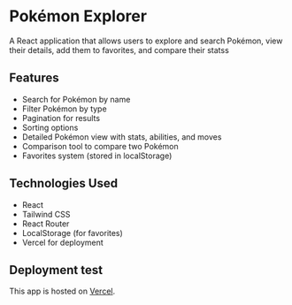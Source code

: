 # Pokémon Explorer

A React application that allows users to explore and search Pokémon, view their details, add them to favorites, and compare their statss

## Features
- Search for Pokémon by name
- Filter Pokémon by type
- Pagination for results
- Sorting options
- Detailed Pokémon view with stats, abilities, and moves
- Comparison tool to compare two Pokémon
- Favorites system (stored in localStorage)

## Technologies Used
- React
- Tailwind CSS
- React Router
- LocalStorage (for favorites)
- Vercel for deployment



## Deployment test

This app is hosted on [Vercel](https://vercel.com).



